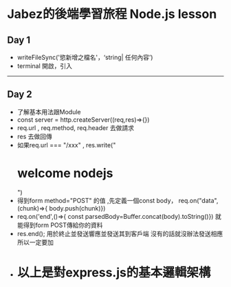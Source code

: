 # Jabez的後端學習旅程 Node.js lesson


##  Day 1
- writeFileSync('慾新增之檔名'，‘string| 任何內容’)
- terminal 開啟，引入
---

## Day 2
- 了解基本用法跟Module
- const server = http.createServer((req,res)=>{})
- req.url , req.method, req.header 去做請求
- res 去做回傳
- 如果req.url === "/xxx" , res.write("<html><body><h1>welcome nodejs</h1></body></html>")
- 得到form method="POST" 的值 ,先定義一個const body， req.on("data",(chunk)=>{ body.push(chunk)})
- req.on('end',()=>{ const parsedBody=Buffer.concat(body).toString()}) 就能得到form POST傳給你的資料
- res.end(); 用於終止並發送響應並發送其到客戶端 沒有的話就沒辦法發送相應 所以一定要加
- # 以上是對express.js的基本邏輯架構
